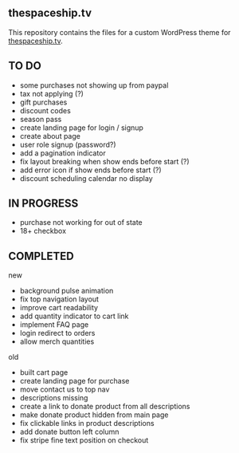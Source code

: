 ## thespaceship.tv
This repository contains the files for a custom WordPress theme for [thespaceship.tv](https://thespaceship.tv).

## TO DO

- some purchases not showing up from paypal
- tax not applying (?)
- gift purchases
- discount codes
- season pass
- create landing page for login / signup
- create about page
- user role signup (password?)
- add a pagination indicator
- fix layout breaking when show ends before start (?)
- add error icon if show ends before start (?)
- discount scheduling calendar no display

## IN PROGRESS

- purchase not working for out of state
- 18+ checkbox

## COMPLETED

new
- background pulse animation
- fix top navigation layout
- improve cart readability
- add quantity indicator to cart link
- implement FAQ page
- login redirect to orders
- allow merch quantities 

old
- built cart page
- create landing page for purchase
- move contact us to top nav
- descriptions missing
- create a link to donate product from all descriptions
- make donate product hidden from main page
- fix clickable links in product descriptions
- add donate button left column
- fix stripe fine text position on checkout
